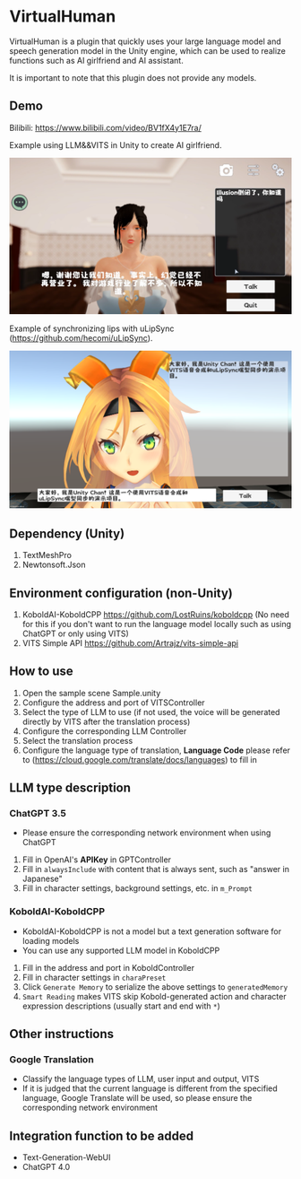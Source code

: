 # VirtualHuman

VirtualHuman is a plugin that quickly uses your large language model and speech generation model in the Unity engine, which can be used to realize functions such as AI girlfriend and AI assistant.

It is important to note that this plugin does not provide any models.

## Demo

Bilibili: https://www.bilibili.com/video/BV1fX4y1E7ra/

Example using LLM&&VITS in Unity to create AI girlfriend.

<img src="Image/Sample.png">

Example of synchronizing lips with uLipSync (https://github.com/hecomi/uLipSync).

<img src="Image/Sample2.png">

## Dependency (Unity)
1. TextMeshPro
2. Newtonsoft.Json

## Environment configuration (non-Unity)
1. KoboldAI-KoboldCPP https://github.com/LostRuins/koboldcpp
(No need for this if you don't want to run the language model locally such as using ChatGPT or only using VITS)
2. VITS Simple API https://github.com/Artrajz/vits-simple-api

## How to use
1. Open the sample scene Sample.unity
2. Configure the address and port of VITSController
3. Select the type of LLM to use (if not used, the voice will be generated directly by VITS after the translation process)
4. Configure the corresponding LLM Controller
5. Select the translation process
6. Configure the language type of translation, <b>Language Code</b> please refer to (https://cloud.google.com/translate/docs/languages) to fill in

## LLM type description

### ChatGPT 3.5
- Please ensure the corresponding network environment when using ChatGPT
1. Fill in OpenAI's <b>APIKey</b> in GPTController
2. Fill in ``alwaysInclude`` with content that is always sent, such as "answer in Japanese"
3. Fill in character settings, background settings, etc. in ``m_Prompt``

### KoboldAI-KoboldCPP
- KoboldAI-KoboldCPP is not a model but a text generation software for loading models
- You can use any supported LLM model in KoboldCPP
1. Fill in the address and port in KoboldController
2. Fill in character settings in ``charaPreset``
3. Click ``Generate Memory`` to serialize the above settings to ``generatedMemory``
4. ``Smart Reading`` makes VITS skip Kobold-generated action and character expression descriptions (usually start and end with ``*``)

## Other instructions

### Google Translation
- Classify the language types of LLM, user input and output, VITS
- If it is judged that the current language is different from the specified language, Google Translate will be used, so please ensure the corresponding network environment

## Integration function to be added
- Text-Generation-WebUI
- ChatGPT 4.0